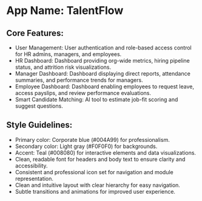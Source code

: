 # **App Name**: TalentFlow

## Core Features:

- User Management: User authentication and role-based access control for HR admins, managers, and employees.
- HR Dashboard: Dashboard providing org-wide metrics, hiring pipeline status, and attrition risk visualizations.
- Manager Dashboard: Dashboard displaying direct reports, attendance summaries, and performance trends for managers.
- Employee Dashboard: Dashboard enabling employees to request leave, access payslips, and review performance evaluations.
- Smart Candidate Matching: AI tool to estimate job-fit scoring and suggest questions. 

## Style Guidelines:

- Primary color: Corporate blue (#004A99) for professionalism.
- Secondary color: Light gray (#F0F0F0) for backgrounds.
- Accent: Teal (#008080) for interactive elements and data visualizations.
- Clean, readable font for headers and body text to ensure clarity and accessibility.
- Consistent and professional icon set for navigation and module representation.
- Clean and intuitive layout with clear hierarchy for easy navigation.
- Subtle transitions and animations for improved user experience.